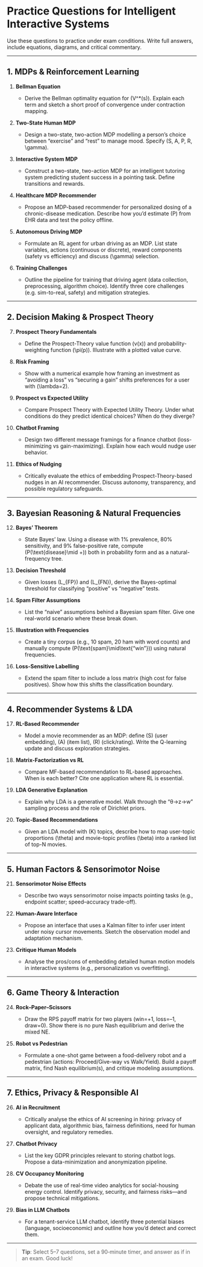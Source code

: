 # Practice Questions for Intelligent Interactive Systems

Use these questions to practice under exam conditions. Write full answers, include equations, diagrams, and critical commentary.

---

## 1. MDPs & Reinforcement Learning

1. **Bellman Equation**  
   - Derive the Bellman optimality equation for \(V^*(s)\). Explain each term and sketch a short proof of convergence under contraction mapping.

2. **Two-State Human MDP**  
   - Design a two-state, two-action MDP modelling a person’s choice between “exercise” and “rest” to manage mood. Specify \(S, A, P, R, \gamma\).

3. **Interactive System MDP**  
   - Construct a two-state, two-action MDP for an intelligent tutoring system predicting student success in a pointing task. Define transitions and rewards.

4. **Healthcare MDP Recommender**  
   - Propose an MDP-based recommender for personalized dosing of a chronic-disease medication. Describe how you’d estimate \(P\) from EHR data and test the policy offline.

5. **Autonomous Driving MDP**  
   - Formulate an RL agent for urban driving as an MDP. List state variables, actions (continuous or discrete), reward components (safety vs efficiency) and discuss \(\gamma\) selection.

6. **Training Challenges**  
   - Outline the pipeline for training that driving agent (data collection, preprocessing, algorithm choice). Identify three core challenges (e.g. sim-to-real, safety) and mitigation strategies.

---

## 2. Decision Making & Prospect Theory

7. **Prospect Theory Fundamentals**  
   - Define the Prospect-Theory value function \(v(x)\) and probability-weighting function \(\pi(p)\). Illustrate with a plotted value curve.

8. **Risk Framing**  
   - Show with a numerical example how framing an investment as “avoiding a loss” vs “securing a gain” shifts preferences for a user with \(\lambda=2\).

9. **Prospect vs Expected Utility**  
   - Compare Prospect Theory with Expected Utility Theory. Under what conditions do they predict identical choices? When do they diverge?

10. **Chatbot Framing**  
    - Design two different message framings for a finance chatbot (loss-minimizing vs gain-maximizing). Explain how each would nudge user behavior.

11. **Ethics of Nudging**  
    - Critically evaluate the ethics of embedding Prospect-Theory-based nudges in an AI recommender. Discuss autonomy, transparency, and possible regulatory safeguards.

---

## 3. Bayesian Reasoning & Natural Frequencies

12. **Bayes’ Theorem**  
    - State Bayes’ law. Using a disease with 1% prevalence, 80% sensitivity, and 9% false-positive rate, compute \(P(\text{disease}\mid +)\) both in probability form and as a natural-frequency tree.

13. **Decision Threshold**  
    - Given losses \(L_{FP}\) and \(L_{FN}\), derive the Bayes-optimal threshold for classifying “positive” vs “negative” tests.

14. **Spam Filter Assumptions**  
    - List the “naive” assumptions behind a Bayesian spam filter. Give one real-world scenario where these break down.

15. **Illustration with Frequencies**  
    - Create a tiny corpus (e.g., 10 spam, 20 ham with word counts) and manually compute \(P(\text{spam}\mid\text{“win”})\) using natural frequencies.

16. **Loss-Sensitive Labelling**  
    - Extend the spam filter to include a loss matrix (high cost for false positives). Show how this shifts the classification boundary.

---

## 4. Recommender Systems & LDA

17. **RL-Based Recommender**  
    - Model a movie recommender as an MDP: define \(S\) (user embedding), \(A\) (item list), \(R\) (click/rating). Write the Q-learning update and discuss exploration strategies.

18. **Matrix-Factorization vs RL**  
    - Compare MF-based recommendation to RL-based approaches. When is each better? Cite one application where RL is essential.

19. **LDA Generative Explanation**  
    - Explain why LDA is a generative model. Walk through the “θ→z→w” sampling process and the role of Dirichlet priors.

20. **Topic-Based Recommendations**  
    - Given an LDA model with \(K\) topics, describe how to map user-topic proportions \(\theta\) and movie-topic profiles \(\beta\) into a ranked list of top-N movies.

---

## 5. Human Factors & Sensorimotor Noise

21. **Sensorimotor Noise Effects**  
    - Describe two ways sensorimotor noise impacts pointing tasks (e.g., endpoint scatter; speed–accuracy trade-off).

22. **Human-Aware Interface**  
    - Propose an interface that uses a Kalman filter to infer user intent under noisy cursor movements. Sketch the observation model and adaptation mechanism.

23. **Critique Human Models**  
    - Analyse the pros/cons of embedding detailed human motion models in interactive systems (e.g., personalization vs overfitting).

---

## 6. Game Theory & Interaction

24. **Rock–Paper–Scissors**  
    - Draw the RPS payoff matrix for two players (win=+1, loss=–1, draw=0). Show there is no pure Nash equilibrium and derive the mixed NE.

25. **Robot vs Pedestrian**  
    - Formulate a one-shot game between a food-delivery robot and a pedestrian (actions: Proceed/Give-way vs Walk/Yield). Build a payoff matrix, find Nash equilibrium(s), and critique modeling assumptions.

---

## 7. Ethics, Privacy & Responsible AI

26. **AI in Recruitment**  
    - Critically analyse the ethics of AI screening in hiring: privacy of applicant data, algorithmic bias, fairness definitions, need for human oversight, and regulatory remedies.

27. **Chatbot Privacy**  
    - List the key GDPR principles relevant to storing chatbot logs. Propose a data-minimization and anonymization pipeline.

28. **CV Occupancy Monitoring**  
    - Debate the use of real-time video analytics for social-housing energy control. Identify privacy, security, and fairness risks—and propose technical mitigations.

29. **Bias in LLM Chatbots**  
    - For a tenant-service LLM chatbot, identify three potential biases (language, socioeconomic) and outline how you’d detect and correct them.

---

> **Tip**: Select 5–7 questions, set a 90‑minute timer, and answer as if in an exam. Good luck!
